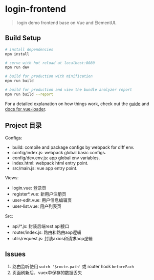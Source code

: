 # login-frontend

> login demo frontend base on Vue and ElementUI.

## Build Setup

```sh
# install dependencies
npm install

# serve with hot reload at localhost:8080
npm run dev

# build for production with minification
npm run build

# build for production and view the bundle analyzer report
npm run build --report
```

For a detailed explanation on how things work, check out the [guide](http://vuejs-templates.github.io/webpack/) and [docs for vue-loader](http://vuejs.github.io/vue-loader).

## Project 目录

Configs:

- build: compile and package configs by webpack for diff env.
- config/index.js: webpack global basic configs.
- config/dev.env.js: app global env variables.
- index.html: webpack html entry point.
- src/main.js: vue app entry point.

Views:

- login.vue: 登录页
- register*.vue: 新用户注册页
- user-edit.vue: 用户信息编辑页
- user-list.vue: 用户列表页

Src:

- api/*.js: 封装后端rest api接口
- router/index.js: 路由和路由aop逻辑
- utils/request.js: 封装axios和请求aop逻辑

## Issues

1. 路由监听使用 `watch '$route.path'` 或 router hook `beforeEach`
2. 页面刷新后，vuex中保存的数据丢失

